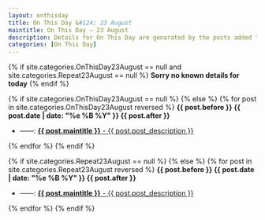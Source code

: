```yaml
---
layout: onthisday
title: On This Day &#124; 23 August
maintitle: On This Day — 23 August
description: Details for On This Day are genarated by the posts added to the website so the content is subject to changes/updates over time.
categories: [On This Day]
---
```


{% if site.categories.OnThisDay23August == null and site.categories.Repeat23August == null %}
<strong>Sorry no known details for today</strong>
{% endif %}

{% if site.categories.OnThisDay23August == null %}
{% else %}
{% for post in site.categories.OnThisDay23August reversed %}
<strong>{{ post.before }} {{ post.date | date: "%e %B %Y" }} {{ post.after }}</strong>
<ul>
<li> ——: <a href="{{ post.url }}"><strong>{{ post.maintitle }}</strong> - {{ post.post_description }}</a></li>
</ul>
{% endfor %}
{% endif %}

{% if site.categories.Repeat23August == null %}
{% else %}
{% for post in site.categories.Repeat23August reversed %}
<strong>{{ post.before }} {{ post.date | date: "%e %B %Y" }} {{ post.after }}</strong>
<ul>
<li> ——: <a href="{{ post.url }}"><strong>{{ post.maintitle }}</strong> - {{ post.post_description }}</a></li>
</ul>
{% endfor %}
{% endif %}
